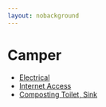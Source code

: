 ```yaml
---
layout: nobackground
---
```

# Camper

* [Electrical](./electrical/)
* [Internet Access](./internet/)
* [Composting Toilet, Sink](./toilet-sink/)
